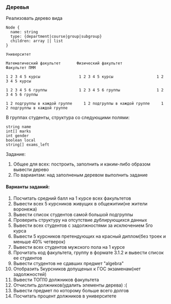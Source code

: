 ### Деревья

Реализовать дерево вида

```
Node {
  name: string
  type: {department|course|group|subgroup}
  children: array || list
}
```

```
Университет
                                    
Математический факультет       Физический факультет             Факультет ПММ

1 2 3 4 5 курсы                 1 2 3 4 5 курсы                   1 2 3 4 5 курсы

1 2 3 4 5 6 группы              1 2 3 4 5 6 группы                1 2 3 4 5 6 группы

1 2 подгруппы в каждой группе     1 2 подгруппы в каждой группе     1 2 подгруппы в каждой группе
```

В группах студенты, структура со следующими полями:
```
string name
int[] marks
int gender
boolean local
string[] exams_left
```

Задание:

1. Общее для всех: построить, заполнить и каким-либо образом вывести дерево
2. По вариантам: над заполненым деревом выполнить задание

#### Варианты заданий:

1. Посчитать средний балл на 1 курсе всех факультетов
2. Вывести всех 5 курсников живущих в общежитии(не жители воронежа)
3. Вывести список студентов самой большой подгруппы
4. Проверить структуру на отсутствие дублирующихся данных
5. Вывести всех студентов с задолжностями за исключением 5го курса
6. Вывести 5 курсников претендующих на красный диплом(без троек и меньше 40% четверок)
7. Вывести всех студентов мужского пола на 1 курсе
8. Прочитать код факультета, группу в формате 3.1.2 и вывести список ее студентов
9. Вывести студентов не сдавших предмет "algebra"
10. Отобразить 5курсников допущеных к ГОС экзаменам(нет задолжностей)
11. Вывести ТОП10 должников факультета
12. Отчислить должников(удалить элементы дерева) :(
13. Вывести предмет по которому больше всего долгов
14. Посчитать процент должников в университете
